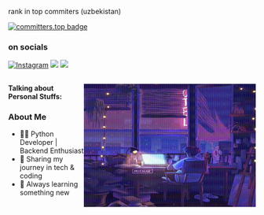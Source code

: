 rank in top commiters (uzbekistan)

[![committers.top badge](https://user-badge.committers.top/uzbekistan/lazywk.svg)](https://user-badge.committers.top/uzbekistan/lazywk)

### on socials

<a href="https://www.instagram.com/dilmurodeshmamatov_/" target="_blank"><img src="https://img.shields.io/badge/Instagram-%23E4405F.svg?&style=flat-square&logo=instagram&logoColor=white" alt="Instagram"></a> 
<a href="https://t.me/dilmurodcode" target="_blank"><img src="https://img.shields.io/badge/Telegram-%231877F2.svg?&style=flat-square&logo=telegram&logoColor=white%22%20alt=%22Telegram"></a>
<a href="https://www.linkedin.com/in/dilmurodeshmamatov/" target="_blank"><img src="https://img.shields.io/badge/LinkedIn-%231877F2.svg?&style=flat-square&logo=LinkedIn&logoColor=white%22%20alt=%22LinkedIn"></a>

## 
<img align="right" alt="GIF" src="https://raw.githubusercontent.com/Rashidov01/Rashidov01/main/gif-11.gif" width="350" height="250"/>

**Talking about Personal Stuffs:**
### About Me  
- 👨‍💻 Python Developer | Backend Enthusiast  
- 📍 Sharing my journey in tech & coding  
- 🌱 Always learning something new




